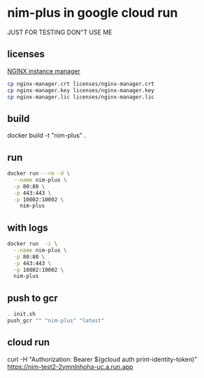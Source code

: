 # nim-plus in google cloud run

JUST FOR TESTING DON"T USE ME

## licenses
[NGINX instance manager](https://account.f5.com/myf5)

```bash
cp nginx-manager.crt licenses/nginx-manager.crt
cp nginx-manager.key licenses/nginx-manager.key
cp nginx-manager.lic licenses/nginx-manager.lic
```

## build
docker build -t "nim-plus" .


## run
```bash
docker run --rm -d \
  --name nim-plus \
  -p 80:80 \
  -p 443:443 \
  -p 10002:10002 \
	nim-plus
```

## with logs
```bash
docker run  -i \
  --name nim-plus \
  -p 80:80 \
  -p 443:443 \
  -p 10002:10002 \
  nim-plus
```

## push to gcr

```bash
. init.sh
push_gcr "" "nim-plus" "latest"
```
## cloud run

curl -H "Authorization: Bearer $(gcloud auth print-identity-token)" https://nim-test2-2ymnlnhoha-uc.a.run.app
